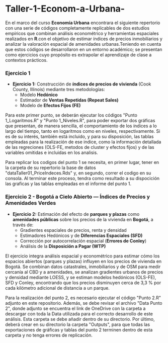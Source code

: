 # Taller-1-Econom-a-Urbana-
En el  marco del curso **Economía Urbana** encontrara el siguiente repertorio con una serie de códigos completamente replicables de dos estudios empíricos que combinan análisis econométrico y herramientas espaciales realizados en **R**.con el objetivo de estimar índices de precios inmobiliarios y analizar la valoración espacial de amenidades urbanas.Teniendo en cuenta que estos códigos se desarrollaron en un entorno académico; se presentan como ejercicios cuyo propósito es extrapolar el aprendizaje de clase a contextos prácticos. 

### Ejercicio 1

- **Ejercicio 1:** Construcción de **índices de precios de vivienda** (Cook County, Illinois) mediante tres metodologías:
  - Modelo **Hedónico**
  - Estimador de **Ventas Repetidas (Repeat Sales)**
  - Modelo de **Efectos Fijos (FE)**
 
  
Para este primer punto, se deberán ejecutar los códigos "Punto 1_Logaritmos.R" y "Punto 1_Niveles.R", para poder exportar dos gráficas que presentan, de manera sencilla, el comportamiento de los índices a lo largo del tiempo, tanto en logaritmos como en niveles, respectivamente. Si es de su interés, también está incluido, y para su disposición, las tablas empleadas para la realización de ese indice, como la información detallada de las regreciones (OLS-FE, metodos de cluster y efectos fijos) y de las variables omitidas e incluidas en los analisis. 

Para replicar los codigos del punto 1 se necesita, en primer lugar, tener en la carpeta de su repertorio la base de datos "dataTaller01_PriceIndeces.Rds" y, en segundo, correr el codigo en su consola. Al terminar este proceso, tendra como resultado a su dispocición las graficas y las tablas empleadas en el informe del punto 1.



### Ejercicio 2 - Bogotá a Cielo Abierto — Índices de Precios y Amenidades Verdes

- **Ejercicio 2:** Estimación del efecto de **parques y plazas** como **amenidades públicas** sobre los precios de la vivienda en **Bogotá**, a través de:
  - Gradientes espaciales de precios, renta y densidad
  - Estimadores Hedónicos y de **Diferencias Espaciales (SFD)**
  - Corrección por autocorrelación espacial (**Errores de Conley**)
  - Análisis de la **Disposición a Pagar (WTP)**

El ejercicio integra análisis espacial y econométrico para estimar cómo los espacios abiertos (parques y plazas) influyen en los precios de vivienda en Bogotá. Se combinan datos catastrales, inmobiliarios y de OSM para medir cercanía al CBD y a amenidades, se analizan gradientes urbanos de precios y densidad mediante LOESS, y se estiman modelos hedónicos (OLS-FE), SFD y Conley, encontrando que los precios disminuyen cerca de 3,3 % por cada kilómetro adicional de distancia a un parque.

Para la realización del punto 2, es necesario ejecutar el código "Punto 2.R" adjunto en este repositorio. Además, se debe revisar el archivo "Data Punto 2", donde adjunto se encuentra el link de OneDrive con la carpeta a descargar con toda la Data utilizada para el correcto desarrollo de este análisis. Esta carpeta se debe añadir dentro de su directorio. Por último, deberá crear en su directorio la carpeta "Outputs", para que todas las exportaciones de gráficas y tablas del punto 2 terminen dentro de esta carpeta y no tenga errores de replicación.


